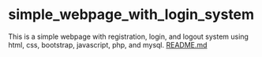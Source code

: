 # simple_webpage_with_login_system
This is a simple webpage with registration, login, and logout system using html, css, bootstrap, javascript, php, and mysql.
[README.md](https://github.com/Default-Mat/simple_webpage_with_login_system/files/9545032/README.md)
